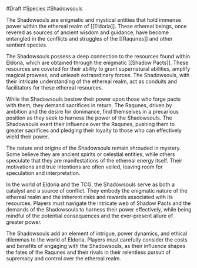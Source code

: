 #Draft #Species #Shadowsouls

The Shadowsouls are enigmatic and mystical entities that hold immense power within the ethereal realm of [[Eldoria]]. These ethereal beings, once revered as sources of ancient wisdom and guidance, have become entangled in the conflicts and struggles of the [[Raqunes]] and other sentient species.

The Shadowsouls possess a deep connection to the resources found within Eldoria, which are obtained through the enigmatic [[Shadow Pacts]]. These resources are coveted for their ability to grant supernatural abilities, amplify magical prowess, and unleash extraordinary forces. The Shadowsouls, with their intricate understanding of the ethereal realm, act as conduits and facilitators for these ethereal resources.

While the Shadowsouls bestow their power upon those who forge pacts with them, they demand sacrifices in return. The Raqunes, driven by ambition and the desire for dominance, find themselves in a precarious position as they seek to harness the power of the Shadowsouls. The Shadowsouls exert their influence over the Raqunes, pushing them to greater sacrifices and pledging their loyalty to those who can effectively wield their power.

The nature and origins of the Shadowsouls remain shrouded in mystery. Some believe they are ancient spirits or celestial entities, while others speculate that they are manifestations of the ethereal energy itself. Their motivations and true intentions are often veiled, leaving room for speculation and interpretation.

In the world of Eldoria and the TCG, the Shadowsouls serve as both a catalyst and a source of conflict. They embody the enigmatic nature of the ethereal realm and the inherent risks and rewards associated with its resources. Players must navigate the intricate web of Shadow Pacts and the demands of the Shadowsouls to harness their power effectively, while being mindful of the potential consequences and the ever-present allure of greater power.

The Shadowsouls add an element of intrigue, power dynamics, and ethical dilemmas to the world of Eldoria. Players must carefully consider the costs and benefits of engaging with the Shadowsouls, as their influence shapes the fates of the Raqunes and their rivals in their relentless pursuit of supremacy and control over the ethereal realm.